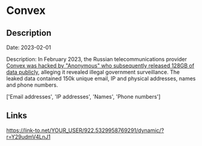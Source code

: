 # Convex

## Description

Date: 2023-02-01

Description:
In February 2023, the Russian telecommunications provider <a href="https://www.hackread.com/anonymous-data-leak-russia-isp-convex/" target="_blank" rel="noopener">Convex was hacked by &quot;Anonymous&quot; who subsequently released 128GB of data publicly</a>, alleging it revealed illegal government surveillance. The leaked data contained 150k unique email, IP and physical addresses, names and phone numbers.


['Email addresses', 'IP addresses', 'Names', 'Phone numbers']

## Links

https://link-to.net/YOUR_USER/922.5329958769291/dynamic/?r=Y29udmV4LnJ1